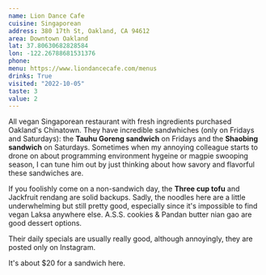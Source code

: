 ```yaml
---
name: Lion Dance Cafe
cuisine: Singaporean
address: 380 17th St, Oakland, CA 94612
area: Downtown Oakland
lat: 37.80630682828584
lon: -122.26788681531376
phone: 
menu: https://www.liondancecafe.com/menus
drinks: True
visited: "2022-10-05"
taste: 3
value: 2
---
```


All vegan Singaporean restaurant with fresh ingredients purchased Oakland's Chinatown. They have incredible sandwhiches (only on Fridays and Saturdays): the **Tauhu Goreng sandwich** on Fridays and the **Shaobing sandwich** on Saturdays. Sometimes when my annoying colleague starts to drone on about programming environment hygeine or magpie swooping season, I can tune him out by just thinking about how savory and flavorful these sandwiches are. 

If you foolishly come on a non-sandwich day, the **Three cup tofu** and Jackfruit rendang are solid backups. Sadly, the noodles here are a little underwhelming but still pretty good, especially since it's impossible to find vegan Laksa anywhere else. A.S.S. cookies & Pandan butter nian gao are good dessert options. 

Their daily specials are usually really good, although annoyingly, they are posted only on Instagram.

It's about $20 for a sandwich here.  

